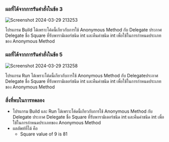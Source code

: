 ### ผลที่ได้จากการรันคำสั่งในข้อ 3

![Screenshot 2024-03-29 213253](https://github.com/KanyakornPuengmon/03376836-OOP-2566-Lab-15/assets/144195697/da7eb76c-1155-40f8-84d1-7266a07c7ea2)


โปรแกรม Build ได้เพราะโค้ดนี้เกียวกับการใช้ Anonymous Method กับ Delegate ประกาศ Delegate ชื่อ Square ที่รับพารามิเตอร์ชนิด int และคืนค่าชนิด int เพื่อใช้ในการกำหนดประเภทของ Anonymous Method

### ผลที่ได้จากการรันคำสั่งในข้อ 5

![Screenshot 2024-03-29 213258](https://github.com/KanyakornPuengmon/03376836-OOP-2566-Lab-15/assets/144195697/9df9a9bc-7f5b-4ca1-96fe-5345ae54f1f2)

โปรแกรม Run ได้เพราะโค้ดนี้เกียวกับการใช้ Anonymous Method กับ Delegateประกาศ Delegate ชื่อ Square ที่รับพารามิเตอร์ชนิด int และคืนค่าชนิด int เพื่อใช้ในการกำหนดประเภทของ Anonymous Method

### สิ่งที่พบในการทดลอง
- โปรแกรม Build และ Run ได้เพราะโค้ดนี้เกียวกับการใช้ Anonymous Method กับ Delegate ประกาศ Delegate ชื่อ Square ที่รับพารามิเตอร์ชนิด int และคืนค่าชนิด int เพื่อใช้ในการกำหนดประเภทของ Anonymous Method
- ผลลัพท์ที่ได้ คือ
  - Square value of 9 is 81
